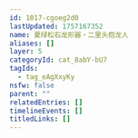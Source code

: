 ```yaml
---
id: 1017-cgoeg2d0
lastUpdated: 1757167352
name: 夏绿松石龙形器・二里头抱龙人
aliases: []
layer: 5
categoryId: cat_8abY-bU7
tagIds:
  - tag_eAgXxyKy
nsfw: false
parent: ""
relatedEntries: []
timelineEvents: []
titledLinks: []
---
```


